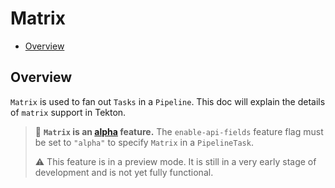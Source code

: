 <!--
---
linkTitle: "Matrix"
weight: 11
---
-->

# Matrix

- [Overview](#overview)

## Overview

`Matrix` is used to fan out `Tasks` in a `Pipeline`. This doc will explain the details of `matrix` support in
Tekton. 

> :seedling: **`Matrix` is an [alpha](install.md#alpha-features) feature.**
> The `enable-api-fields` feature flag must be set to `"alpha"` to specify `Matrix` in a `PipelineTask`.
>
> :warning: This feature is in a preview mode. 
> It is still in a very early stage of development and is not yet fully functional.